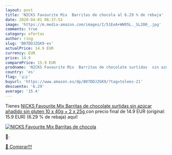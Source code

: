 ```yaml
---
layout: post
title: 'NICKS Favourite Mix  Barritas de chocola al 6.29 % de rebaja'
date: 2020-04-01 06:37:52
image: 'https://m.media-amazon.com/images/I/51EeA+WW95L._SL200_.jpg'
comments: true
category: ofertas
author: ring
slug: 'B07DDJZGK9-es'
actualPrice: 14.9 EUR
currency: EUR
price: 14.9
comparePrice: 15.9 EUR
prodname: 'NICKS Favourite Mix  Barritas de chocolate surtidas  sin azúcar añadido  sin gluten  10 x 40g + 2 x 25g '
country: 'es'
flag: '🇪🇸'
buyurl: 'https://www.amazon.es/dp/B07DDJZGK9/?tag=tolees-21'
descuento: '6.29'
average: '15.4'
---
```


Tienes [NICKS Favourite Mix  Barritas de chocolate surtidas  sin azúcar añadido  sin gluten  10 x 40g + 2 x 25g ](https://www.amazon.es/dp/B07DDJZGK9/?tag=tolees-21) con precio final de  14.9 EUR (original: 15.9 EUR) (6.29 %  de rebaja) aqui!

[![NICKS Favourite Mix  Barritas de chocola](https://m.media-amazon.com/images/I/51EeA+WW95L._SL200_.jpg)](https://www.amazon.es/dp/B07DDJZGK9/?tag=tolees-21)

🔎:


[🛒 Comprar!!!](https://www.amazon.es/dp/B07DDJZGK9/?tag=tolees-21)
